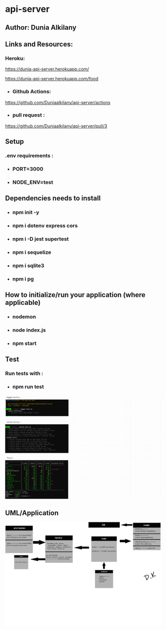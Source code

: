 # api-server

## Author: Dunia Alkilany 

## Links and Resources:
 ### Heroku:

https://dunia-api-server.herokuapp.com/


https://dunia-api-server.herokuapp.com/food


* ### Github Actions:

https://github.com/Duniaalkilany/api-server/actions

* ### pull request :
https://github.com/Duniaalkilany/api-server/pull/3



## Setup 
### .env requirements :
* ### PORT=3000
* ### NODE_ENV=test



## Dependencies needs to install
* ### npm init -y
* ### npm i dotenv express cors 
* ### npm i -D jest supertest 
* ### npm i sequelize 
* ### npm i sqlite3
* ### npm i pg



## How to initialize/run your application (where applicable)

* ### nodemon
* ### node index.js
* ### npm start

 ## Test

### Run tests with :
 * ### npm run test

![img](/assets/test-ab4.png)


## UML/Application

![img](/assets/Lab04.png)


